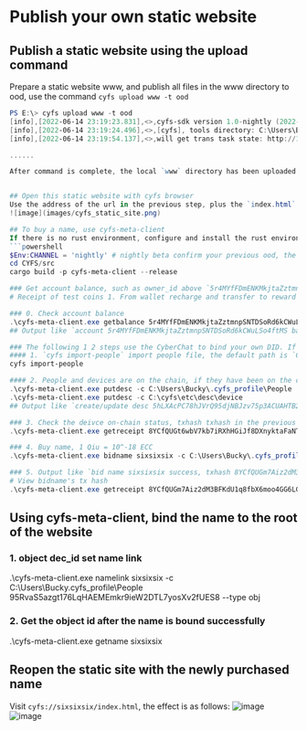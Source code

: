 # Publish your own static website

## Publish a static website using the upload command
Prepare a static website www, and publish all files in the www directory to ood, use the command `cyfs upload www -t ood`
```powershell
PS E:\> cyfs upload www -t ood
[info],[2022-06-14 23:19:23.831],<>,cyfs-sdk version 1.0-nightly (2022-06-13), index.js:49298
[info],[2022-06-14 23:19:24.496],<>,[cyfs], tools directory: C:\Users\Bucky\AppData\Roaming\npm\node_modules\cyfs-tool-nightly, cyfs. js:2538
[info],[2022-06-14 23:19:54.137],<>,will get trans task state: http://127.0.0.1:1322/trans/task/state [object Object], index.js: 71829

......

After command is complete, the local `www` directory has been uploaded to OOD and the only unique O-Link have been generated, you can use the cyfs browser to open cyfs://o/5r4MYfFDmENKMkjtaZztmnpSNTDSoRd6kCWuLSo4ftMS/95RvaS5azgt176LqHAEMEmkr9ieW2DTL7yosXv2fUES8/{directory internal path} to access the corresponding file


## Open this static website with cyfs browser
Use the address of the url in the previous step, plus the `index.html` website entry file placed under the www before, and copy and paste the final URL such as `cyfs://o/5r4MYfFDmENKMkjtaZztmnpSNTDSoRd6kCWuLSo4ftMS/95RvaS5azgt176LqHAEMEmkr9ieW2DTL7yosXv2fUES8/index.html` into the CYFS browser The address bar, the effect is as follows:
![image](images/cyfs_static_site.png)

## To buy a name, use cyfs-meta-client
If there is no rust environment, configure and install the rust environment, compile the `CYFS/src/tools/cyfs-meta-client` tool, and get an executable file cyfs-meta-client. For subsequent convenience, you can copy this file to your In the `bin` directory of the system, ***The following steps are all in `powershell` on windows 10, linux/mac users compile and install cyfs-meta-client accordingly***
```powershell
$Env:CHANNEL = 'nightly' # nightly beta confirm your previous ood, the browser's channel, if you don't specify an environment variable, the default is nightly
cd CYFS/src
cargo build -p cyfs-meta-client --release

### Get account balance, such as owner_id above `5r4MYfFDmENKMkjtaZztmnpSNTDSoRd6kCWuLSo4ftMS`, make sure there is enough balance, default 100 ECC
# Receipt of test coins 1. From wallet recharge and transfer to reward to the designated device of the object browser, 2. The faucet operation channel obtains the token

### 0. Check account balance
.\cyfs-meta-client.exe getbalance 5r4MYfFDmENKMkjtaZztmnpSNTDSoRd6kCWuLSo4ftMS
## Output like `account 5r4MYfFDmENKMkjtaZztmnpSNTDSoRd6kCWuLSo4ftMS balance 7999647900`

### The following 1 2 steps use the CyberChat to bind your own DID. If you need to use the second method of developer mode, please refer to `1. Create your own DID file.md` in `Use CYFS TOOL to bind DID` to ensure that .cyfs_profile\People key pair file is local
#### 1. `cyfs import-people` import people file, the default path is `C:\Users\Bucky\.cyfs_profile`, use Cyber ​​Chat to scan the QR code in the command line to complete the import
cyfs import-people

#### 2. People and devices are on the chain, if they have been on the chain before, skip this step
.\cyfs-meta-client.exe putdesc -c C:\Users\Bucky\.cyfs_profile\People
.\cyfs-meta-client.exe putdesc -c C:\cyfs\etc\desc\device
## Output like `create/update desc 5hLXAcPC78hJVrQ95djNBJzv75p3ACUAHTB2xtRvz6bZ success, txhash 8YCfQUGt6wbV7kb7iRXhHGiJf8DXnyktaFaNTQWTYg3G`

### 3. Check the deivce on-chain status, txhash txhash in the previous step, return ret: 0 means success
.\cyfs-meta-client.exe getreceipt 8YCfQUGt6wbV7kb7iRXhHGiJf8DXnyktaFaNTQWTYg3G

### 4. Buy name, 1 Qiu = 10^-18 ECC
.\cyfs-meta-client.exe bidname sixsixsix -c C:\Users\Bucky\.cyfs_profile\People -o 95RvaS5azgt176LqHAEMEmkr9ieW2DTL7yosXv2fUES8 500000 500000

### 5. Output like `bid name sixsixsix success, txhash 8YCfQUGm7Aiz2dM3BFKdU1q8fbX6moo4GG6LGzYA8Row`
# View bidname's tx hash
.\cyfs-meta-client.exe getreceipt 8YCfQUGm7Aiz2dM3BFKdU1q8fbX6moo4GG6LGzYA8Row

````

## Using cyfs-meta-client, bind the name to the root of the website
### 1. object dec_id set name link
.\cyfs-meta-client.exe namelink sixsixsix -c C:\Users\Bucky\.cyfs_profile\People 95RvaS5azgt176LqHAEMEmkr9ieW2DTL7yosXv2fUES8 --type obj

### 2. Get the object id after the name is bound successfully
.\cyfs-meta-client.exe getname sixsixsix

## Reopen the static site with the newly purchased name
Visit `cyfs://sixsixsix/index.html`, the effect is as follows:
![image](images/cyfs_static_site_domain.png)
![image](images/cyfs_hello01.png)